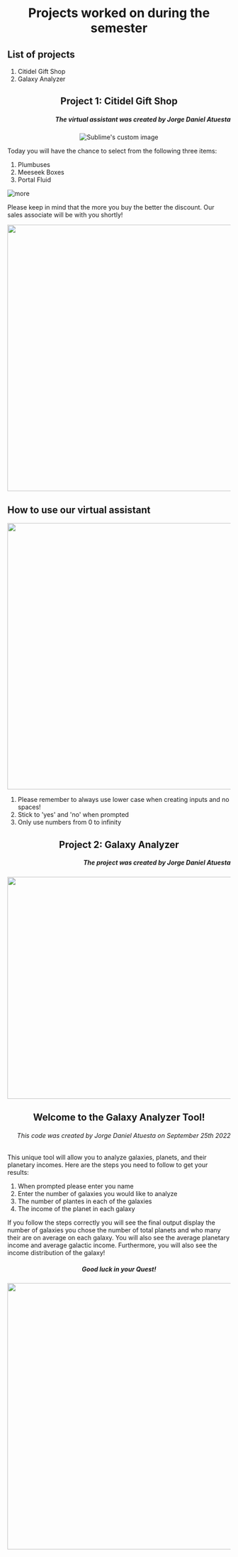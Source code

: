 <h1 align="center">Projects worked on during the semester </h1>

## List of projects
1. Citidel Gift Shop
2. Galaxy Analyzer


<h2 align="center">Project 1: Citidel Gift Shop</h2>

<h5 align="right">The virtual assistant was created by Jorge Daniel Atuesta</h5>


<p align="center">
  <img src="https://media.istockphoto.com/photos/buying-souvenirs-in-greek-gift-shop-on-vacation-picture-id1125897334?k=20&m=1125897334&s=612x612&w=0&h=ixSZ-H3-0RjFzEAl7UnITaFv8io6cXIxQNCtHYMEIoc=" alt="Sublime's custom image"/>
</p>

Today you will have the chance to select from the following three items:

1. Plumbuses
2. Meeseek Boxes
3. Portal Fluid

![more](https://www.gambody.com/blog/wp-content/uploads/2016/09/The-More-You-Buy-The-Less-You-Pay-Press-Release-by-Gambody.jpg)

Please keep in mind that the more you buy the better the discount. Our sales associate will be with you shortly!

<p align="center">
  <img width=600 src="https://www.creativefabrica.com/wp-content/uploads/2019/03/Let-the-shopping-begin-Quote-SVG-Cut-by-TheLucky-580x386.jpg"/>
</p>

## How to use our virtual assistant
<p align ="center">
    <img width=600 src="https://images.idgesg.net/images/article/2018/05/smartphone-hotspot_laptop_syncing-devices_mobile-wifi-100758745-large.jpg?auto=webp&quality=85,70">


1. Please remember to always use lower case when creating inputs and no spaces!
2. Stick to 'yes' and 'no' when prompted
3. Only use numbers from 0 to infinity


<h2 align="center">Project 2: Galaxy Analyzer</h2>

<h5 align="right">The project was created by Jorge Daniel Atuesta</h5>

<p align="center">
  <img width=800 height=500 src=https://media.giphy.com/media/zMaCuiamKtuMM/giphy.gif>
</p>

<h2 align="center">Welcome to the Galaxy Analyzer Tool!</h2>
<h6 align="right">This code was created by Jorge Daniel Atuesta on September 25th 2022</h6>


This unique tool will allow you to analyze galaxies, planets, and their planetary incomes. Here are the steps you need to follow to get your results:
1. When prompted please enter you name
2. Enter the number of galaxies you would like to analyze
3. The number of plantes in each of the galaxies
4. The income of the planet in each galaxy

If you follow the steps correctly you will see the final output display the number of galaxies you chose the number of total planets and who many their are on average on each galaxy. You will also see the average planetary income and average galactic income. Furthermore, you will also see the income distribution of the galaxy! 

<h5 align="center">Good luck in your Quest!</h5>
<p align="center">
  <img width=600 src=https://media.giphy.com/media/5zf2M4HgjjWszLd4a5/giphy.gif>
</p>